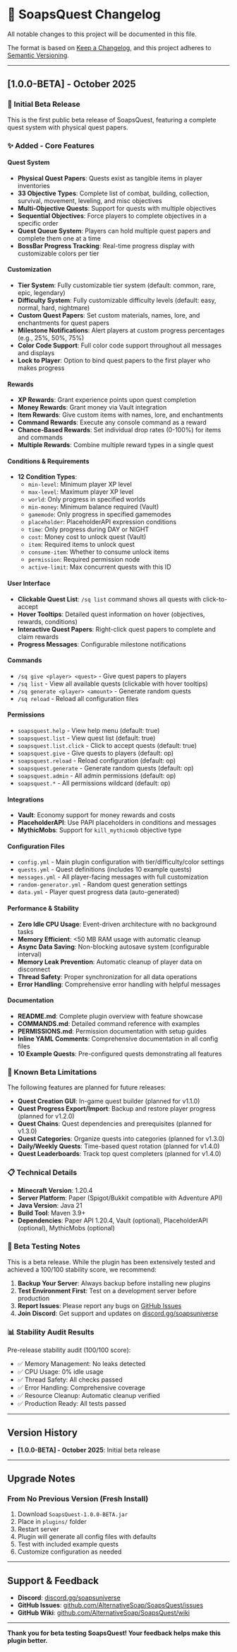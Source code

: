 # 📝 SoapsQuest Changelog

All notable changes to this project will be documented in this file.

The format is based on [Keep a Changelog](https://keepachangelog.com/en/1.0.0/),
and this project adheres to [Semantic Versioning](https://semver.org/spec/v2.0.0.html).

---

## [1.0.0-BETA] - October 2025

### 🎉 Initial Beta Release

This is the first public beta release of SoapsQuest, featuring a complete quest system with physical quest papers.

### ✨ Added - Core Features

#### Quest System
- **Physical Quest Papers**: Quests exist as tangible items in player inventories
- **33 Objective Types**: Complete list of combat, building, collection, survival, movement, leveling, and misc objectives
- **Multi-Objective Quests**: Support for quests with multiple objectives
- **Sequential Objectives**: Force players to complete objectives in a specific order
- **Quest Queue System**: Players can hold multiple quest papers and complete them one at a time
- **BossBar Progress Tracking**: Real-time progress display with customizable colors per tier

#### Customization
- **Tier System**: Fully customizable tier system (default: common, rare, epic, legendary)
- **Difficulty System**: Fully customizable difficulty levels (default: easy, normal, hard, nightmare)
- **Custom Quest Papers**: Set custom materials, names, lore, and enchantments for quest papers
- **Milestone Notifications**: Alert players at custom progress percentages (e.g., 25%, 50%, 75%)
- **Color Code Support**: Full color code support throughout all messages and displays
- **Lock to Player**: Option to bind quest papers to the first player who makes progress

#### Rewards
- **XP Rewards**: Grant experience points upon quest completion
- **Money Rewards**: Grant money via Vault integration
- **Item Rewards**: Give custom items with names, lore, and enchantments
- **Command Rewards**: Execute any console command as a reward
- **Chance-Based Rewards**: Set individual drop rates (0-100%) for items and commands
- **Multiple Rewards**: Combine multiple reward types in a single quest

#### Conditions & Requirements
- **12 Condition Types**:
  - `min-level`: Minimum player XP level
  - `max-level`: Maximum player XP level
  - `world`: Only progress in specified worlds
  - `min-money`: Minimum balance required (Vault)
  - `gamemode`: Only progress in specified gamemodes
  - `placeholder`: PlaceholderAPI expression conditions
  - `time`: Only progress during DAY or NIGHT
  - `cost`: Money cost to unlock quest (Vault)
  - `item`: Required items to unlock quest
  - `consume-item`: Whether to consume unlock items
  - `permission`: Required permission node
  - `active-limit`: Max concurrent quests with this ID

#### User Interface
- **Clickable Quest List**: `/sq list` command shows all quests with click-to-accept
- **Hover Tooltips**: Detailed quest information on hover (objectives, rewards, conditions)
- **Interactive Quest Papers**: Right-click quest papers to complete and claim rewards
- **Progress Messages**: Configurable milestone notifications

#### Commands
- `/sq give <player> <quest>` - Give quest papers to players
- `/sq list` - View all available quests (clickable with hover tooltips)
- `/sq generate <player> <amount>` - Generate random quests
- `/sq reload` - Reload all configuration files

#### Permissions
- `soapsquest.help` - View help menu (default: true)
- `soapsquest.list` - View quest list (default: true)
- `soapsquest.list.click` - Click to accept quests (default: true)
- `soapsquest.give` - Give quests to players (default: op)
- `soapsquest.reload` - Reload configuration (default: op)
- `soapsquest.generate` - Generate random quests (default: op)
- `soapsquest.admin` - All admin permissions (default: op)
- `soapsquest.*` - All permissions wildcard (default: op)

#### Integrations
- **Vault**: Economy support for money rewards and costs
- **PlaceholderAPI**: Use PAPI placeholders in conditions and messages
- **MythicMobs**: Support for `kill_mythicmob` objective type

#### Configuration Files
- `config.yml` - Main plugin configuration with tier/difficulty/color settings
- `quests.yml` - Quest definitions (includes 10 example quests)
- `messages.yml` - All player-facing messages with full customization
- `random-generator.yml` - Random quest generation settings
- `data.yml` - Player quest progress data (auto-generated)

#### Performance & Stability
- **Zero Idle CPU Usage**: Event-driven architecture with no background tasks
- **Memory Efficient**: <50 MB RAM usage with automatic cleanup
- **Async Data Saving**: Non-blocking autosave system (configurable interval)
- **Memory Leak Prevention**: Automatic cleanup of player data on disconnect
- **Thread Safety**: Proper synchronization for all data operations
- **Error Handling**: Comprehensive error handling with helpful messages

#### Documentation
- **README.md**: Complete plugin overview with feature showcase
- **COMMANDS.md**: Detailed command reference with examples
- **PERMISSIONS.md**: Permission documentation with setup guides
- **Inline YAML Comments**: Comprehensive documentation in all config files
- **10 Example Quests**: Pre-configured quests demonstrating all features

### 🐛 Known Beta Limitations

The following features are planned for future releases:

- **Quest Creation GUI**: In-game quest builder (planned for v1.1.0)
- **Quest Progress Export/Import**: Backup and restore player progress (planned for v1.2.0)
- **Quest Chains**: Quest dependencies and prerequisites (planned for v1.3.0)
- **Quest Categories**: Organize quests into categories (planned for v1.3.0)
- **Daily/Weekly Quests**: Time-based quest rotation (planned for v1.4.0)
- **Quest Leaderboards**: Track top quest completers (planned for v1.4.0)

### 📋 Technical Details

- **Minecraft Version**: 1.20.4
- **Server Platform**: Paper (Spigot/Bukkit compatible with Adventure API)
- **Java Version**: Java 21
- **Build Tool**: Maven 3.9+
- **Dependencies**: Paper API 1.20.4, Vault (optional), PlaceholderAPI (optional), MythicMobs (optional)

### 🔧 Beta Testing Notes

This is a beta release. While the plugin has been extensively tested and achieved a 100/100 stability score, we recommend:

1. **Backup Your Server**: Always backup before installing new plugins
2. **Test Environment First**: Test on a development server before production
3. **Report Issues**: Please report any bugs on [GitHub Issues](https://github.com/AlternativeSoap/SoapsQuest/issues)
4. **Join Discord**: Get support and updates on [discord.gg/soapsuniverse](https://discord.gg/soapsuniverse)

### 📊 Stability Audit Results

Pre-release stability audit (100/100 score):
- ✅ Memory Management: No leaks detected
- ✅ CPU Usage: 0% idle usage
- ✅ Thread Safety: All checks passed
- ✅ Error Handling: Comprehensive coverage
- ✅ Resource Cleanup: Automatic cleanup verified
- ✅ Production Ready: All tests passed

---

## Version History

- **[1.0.0-BETA] - October 2025**: Initial beta release

---

## Upgrade Notes

### From No Previous Version (Fresh Install)

1. Download `SoapsQuest-1.0.0-BETA.jar`
2. Place in `plugins/` folder
3. Restart server
4. Plugin will generate all config files with defaults
5. Test with included example quests
6. Customize configuration as needed

---

## Support & Feedback

- **Discord**: [discord.gg/soapsuniverse](https://discord.gg/soapsuniverse)
- **GitHub Issues**: [github.com/AlternativeSoap/SoapsQuest/issues](https://github.com/AlternativeSoap/SoapsQuest/issues)
- **GitHub Wiki**: [github.com/AlternativeSoap/SoapsQuest/wiki](https://github.com/AlternativeSoap/SoapsQuest/wiki)

---

**Thank you for beta testing SoapsQuest! Your feedback helps make this plugin better.**
